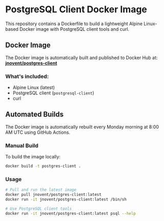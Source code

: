 # PostgreSQL Client Docker Image

This repository contains a Dockerfile to build a lightweight Alpine Linux-based Docker image with PostgreSQL client tools and curl.

## Docker Image

The Docker image is automatically built and published to Docker Hub at: **[jnovent/postgres-client](https://hub.docker.com/r/jnovent/postgres-client)**

### What's included:
- Alpine Linux (latest)
- PostgreSQL client (`postgresql-client`)
- curl

## Automated Builds

The Docker image is automatically rebuilt every Monday morning at 8:00 AM UTC using GitHub Actions.

### Manual Build

To build the image locally:

```bash
docker build -t postgres-client .
```

### Usage

```bash
# Pull and run the latest image
docker pull jnovent/postgres-client:latest
docker run -it jnovent/postgres-client:latest /bin/sh

# Use PostgreSQL client tools
docker run -it jnovent/postgres-client:latest psql --help
```
